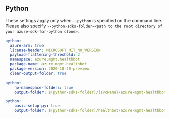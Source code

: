 ## Python

These settings apply only when `--python` is specified on the command line.
Please also specify `--python-sdks-folder=<path to the root directory of your azure-sdk-for-python clone>`.

```yaml $(python)
python:
  azure-arm: true
  license-header: MICROSOFT_MIT_NO_VERSION
  payload-flattening-threshold: 2
  namespace: azure.mgmt.healthbot
  package-name: azure-mgmt-healthbot
  package-version: 2020-10-20-preview
  clear-output-folder: true
```

``` yaml $(python) && $(python-mode) == 'update'
python:
    no-namespace-folders: true
    output-folder: $(python-sdks-folder)/{svcName}/azure-mgmt-healthbot/azure/mgmt/healthbot
```
``` yaml $(python) && $(python-mode) == 'create'
python:
    basic-setup-py: true
    output-folder: $(python-sdks-folder)/healthbot/azure-mgmt-healthbot
```
